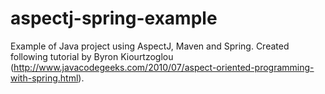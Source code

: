 aspectj-spring-example
======================

Example of Java project using AspectJ, Maven and Spring. 
Created following tutorial by Byron Kiourtzoglou (http://www.javacodegeeks.com/2010/07/aspect-oriented-programming-with-spring.html).
